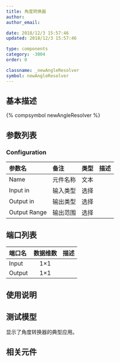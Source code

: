 ```yaml
---
title: 角度转换器
author: 
author_email:

date: 2018/12/3 15:57:46
updated: 2018/12/3 15:57:46

type: components
category: -3004
order: 0

classname: _newAngleResolver
symbol: newAngleResolver
---
```

## 基本描述
{% compsymbol newAngleResolver %}

## 参数列表
### Configuration
| 参数名 | 备注 | 类型 | 描述 |
| :--- | :--- | :--: | :--- |
| Name | 元件名称 | 文本 |  |
| Input in | 输入类型 | 选择 |  |
| Output in | 输出类型 | 选择 |  |
| Output Range | 输出范围 | 选择 |  |


## 端口列表

| 端口名 | 数据维数 | 描述 |
| :--- | :--:  | :--- |
| Input | 1×1 | |                   
| Output | 1×1 | |                   

## 使用说明


## 测试模型
[<test name>](<test link>)显示了角度转换器的典型应用。

## 相关元件



